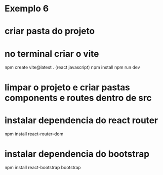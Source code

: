 # Exemplo 6

# criar pasta do projeto
# no terminal criar o vite
npm create vite@latest . (react javascript)
npm install
npm run dev

# limpar o projeto e criar pastas components e routes dentro de src

# instalar dependencia do react router
npm install react-router-dom

# instalar dependencia do bootstrap
 npm install react-bootstrap bootstrap